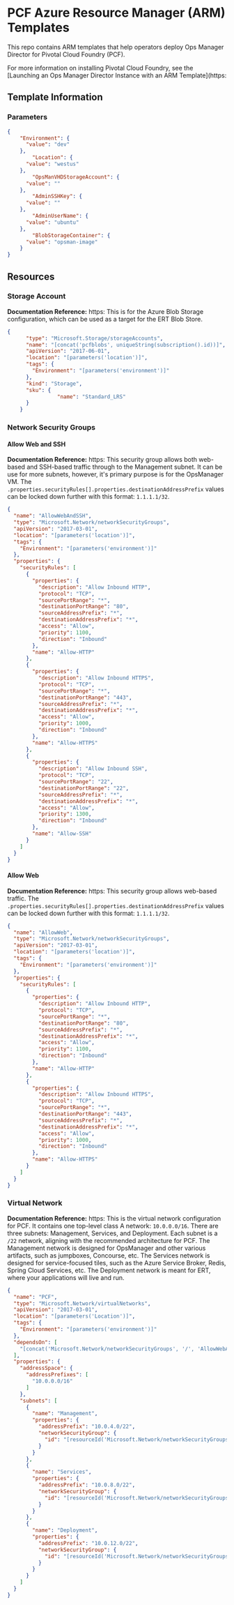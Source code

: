 # PCF Azure Resource Manager (ARM) Templates

This repo contains ARM templates that help operators deploy Ops Manager Director for Pivotal Cloud Foundry (PCF). 

For more information on installing Pivotal Cloud Foundry, see the [Launching an Ops Manager Director Instance with an ARM Template](https:
## Template Information

### Parameters

```json
{
    "Environment": {
      "value": "dev"
    },
        "Location": {
      "value": "westus"
    },
        "OpsManVHDStorageAccount": {
      "value": ""
    },
        "AdminSSHKey": {
      "value": ""
    },
        "AdminUserName": {
      "value": "ubuntu"
    },
        "BlobStorageContainer": {
      "value": "opsman-image"
    }
}
```

## Resources

### Storage Account

**Documentation Reference:** https:
This is for the Azure Blob Storage configuration, which can be used as a target for the ERT Blob Store.

```json
{
      "type": "Microsoft.Storage/storageAccounts",
      "name": "[concat('pcfblobs', uniqueString(subscription().id))]",
      "apiVersion": "2017-06-01",
      "location": "[parameters('location')]",
      "tags": {
        "Environment": "[parameters('environment')]"
      },
      "kind": "Storage",
      "sku": {
                "name": "Standard_LRS"
      }
    }
```

### Network Security Groups

#### Allow Web and SSH

**Documentation Reference:** https:
This security group allows both web-based and SSH-based traffic through to the Management subnet. It can be use for more subnets, however, it's primary purpose is for the OpsManager VM. The `.properties.securityRules[].properties.destinationAddressPrefix` values can be locked down further with this format: `1.1.1.1/32`.

```json
{
  "name": "AllowWebAndSSH",
  "type": "Microsoft.Network/networkSecurityGroups",
  "apiVersion": "2017-03-01",
  "location": "[parameters('location')]",
  "tags": {
    "Environment": "[parameters('environment')]"
  },
  "properties": {
    "securityRules": [
      {
        "properties": {
          "description": "Allow Inbound HTTP",
          "protocol": "TCP",
          "sourcePortRange": "*",
          "destinationPortRange": "80",
          "sourceAddressPrefix": "*",
          "destinationAddressPrefix": "*",
          "access": "Allow",
          "priority": 1100,
          "direction": "Inbound"
        },
        "name": "Allow-HTTP"
      },
      {
        "properties": {
          "description": "Allow Inbound HTTPS",
          "protocol": "TCP",
          "sourcePortRange": "*",
          "destinationPortRange": "443",
          "sourceAddressPrefix": "*",
          "destinationAddressPrefix": "*",
          "access": "Allow",
          "priority": 1000,
          "direction": "Inbound"
        },
        "name": "Allow-HTTPS"
      },
      {
        "properties": {
          "description": "Allow Inbound SSH",
          "protocol": "TCP",
          "sourcePortRange": "22",
          "destinationPortRange": "22",
          "sourceAddressPrefix": "*",
          "destinationAddressPrefix": "*",
          "access": "Allow",
          "priority": 1300,
          "direction": "Inbound"
        },
        "name": "Allow-SSH"
      }
    ]
  }
}
```

#### Allow Web

**Documentation Reference:** https:
This security group allows web-based traffic. The `.properties.securityRules[].properties.destinationAddressPrefix` values can be locked down further with this format: `1.1.1.1/32`.

```json
{
  "name": "AllowWeb",
  "type": "Microsoft.Network/networkSecurityGroups",
  "apiVersion": "2017-03-01",
  "location": "[parameters('location')]",
  "tags": {
    "Environment": "[parameters('environment')]"
  },
  "properties": {
    "securityRules": [
      {
        "properties": {
          "description": "Allow Inbound HTTP",
          "protocol": "TCP",
          "sourcePortRange": "*",
          "destinationPortRange": "80",
          "sourceAddressPrefix": "*",
          "destinationAddressPrefix": "*",
          "access": "Allow",
          "priority": 1100,
          "direction": "Inbound"
        },
        "name": "Allow-HTTP"
      },
      {
        "properties": {
          "description": "Allow Inbound HTTPS",
          "protocol": "TCP",
          "sourcePortRange": "*",
          "destinationPortRange": "443",
          "sourceAddressPrefix": "*",
          "destinationAddressPrefix": "*",
          "access": "Allow",
          "priority": 1000,
          "direction": "Inbound"
        },
        "name": "Allow-HTTPS"
      }
    ]
  }
}
```

### Virtual Network

**Documentation Reference:** https:
This is the virtual network configuration for PCF. It contains one top-level class A network: `10.0.0.0/16`. There are three subnets: Management, Services, and Deployment. Each subnet is a `/22` network, aligning with the recommended architecture for PCF. The Management network is designed for OpsManager and other various artifacts, such as jumpboxes, Concourse, etc. The Services network is designed for service-focused tiles, such as the Azure Service Broker, Redis, Spring Cloud Services, etc. The Deployment network is meant for ERT, where your applications will live and run.

```json
{
  "name": "PCF",
  "type": "Microsoft.Network/virtualNetworks",
  "apiVersion": "2017-03-01",
  "location": "[parameters('Location')]",
  "tags": {
    "Environment": "[parameters('environment')]"
  },
  "dependsOn": [
    "[concat('Microsoft.Network/networkSecurityGroups', '/', 'AllowWebAndSSH')]"
  ],
  "properties": {
    "addressSpace": {
      "addressPrefixes": [
        "10.0.0.0/16"
      ]
    },
    "subnets": [
      {
        "name": "Management",
        "properties": {
          "addressPrefix": "10.0.4.0/22",
          "networkSecurityGroup": {
            "id": "[resourceId('Microsoft.Network/networkSecurityGroups', 'AllowWeb')]"
          }
        }
      },
      {
        "name": "Services",
        "properties": {
          "addressPrefix": "10.0.8.0/22",
          "networkSecurityGroup": {
            "id": "[resourceId('Microsoft.Network/networkSecurityGroups', 'AllowWeb')]"
          }
        }
      },
      {
        "name": "Deployment",
        "properties": {
          "addressPrefix": "10.0.12.0/22",
          "networkSecurityGroup": {
            "id": "[resourceId('Microsoft.Network/networkSecurityGroups', 'AllowWeb')]"
          }
        }
      }
    ]
  }
}
```
